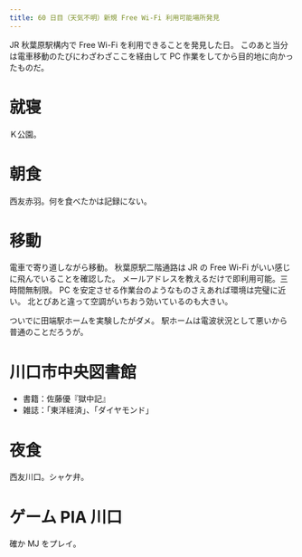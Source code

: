 ```yaml
---
title: 60 日目（天気不明）新規 Free Wi-Fi 利用可能場所発見
---
```


JR 秋葉原駅構内で Free Wi-Fi を利用できることを発見した日。
このあと当分は電車移動のたびにわざわざここを経由して PC 作業をしてから目的地に向かったものだ。

# 就寝

Ｋ公園。

# 朝食

西友赤羽。何を食べたかは記録にない。

# 移動

電車で寄り道しながら移動。
秋葉原駅二階通路は JR の Free Wi-Fi がいい感じに飛んでいることを確認した。
メールアドレスを教えるだけで即利用可能。三時間無制限。
PC を安定させる作業台のようなものさえあれば環境は完璧に近い。
北とぴあと違って空調がいちおう効いているのも大きい。

ついでに田端駅ホームを実験したがダメ。
駅ホームは電波状況として悪いから普通のことだろうが。

# 川口市中央図書館

* 書籍：佐藤優『獄中記』
* 雑誌：「東洋経済」、「ダイヤモンド」

# 夜食

西友川口。シャケ弁。

# ゲーム PIA 川口

確か MJ をプレイ。

